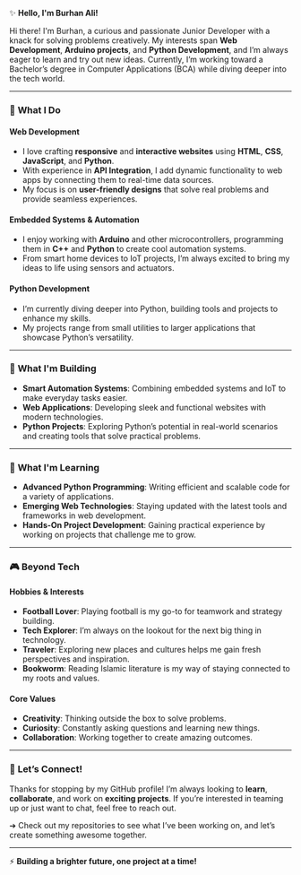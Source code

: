 ✨ **Hello, I'm Burhan Ali!**

Hi there! I'm Burhan, a curious and passionate Junior Developer with a knack for solving problems creatively. My interests span **Web Development**, **Arduino projects**, and **Python Development**, and I’m always eager to learn and try out new ideas. Currently, I’m working toward a Bachelor’s degree in Computer Applications (BCA) while diving deeper into the tech world.

---

### 🔧 **What I Do**

#### **Web Development**
- I love crafting **responsive** and **interactive websites** using **HTML**, **CSS**, **JavaScript**, and **Python**.
- With experience in **API Integration**, I add dynamic functionality to web apps by connecting them to real-time data sources.
- My focus is on **user-friendly designs** that solve real problems and provide seamless experiences.

#### **Embedded Systems & Automation**
- I enjoy working with **Arduino** and other microcontrollers, programming them in **C++** and **Python** to create cool automation systems.
- From smart home devices to IoT projects, I’m always excited to bring my ideas to life using sensors and actuators.

#### **Python Development**
- I’m currently diving deeper into Python, building tools and projects to enhance my skills.
- My projects range from small utilities to larger applications that showcase Python’s versatility.

---

### 🔬 **What I'm Building**
- **Smart Automation Systems**: Combining embedded systems and IoT to make everyday tasks easier.
- **Web Applications**: Developing sleek and functional websites with modern technologies.
- **Python Projects**: Exploring Python’s potential in real-world scenarios and creating tools that solve practical problems.

---

### 📖 **What I'm Learning**
- **Advanced Python Programming**: Writing efficient and scalable code for a variety of applications.
- **Emerging Web Technologies**: Staying updated with the latest tools and frameworks in web development.
- **Hands-On Project Development**: Gaining practical experience by working on projects that challenge me to grow.

---

### 🎮 **Beyond Tech**

#### **Hobbies & Interests**
- **Football Lover**: Playing football is my go-to for teamwork and strategy building.
- **Tech Explorer**: I’m always on the lookout for the next big thing in technology.
- **Traveler**: Exploring new places and cultures helps me gain fresh perspectives and inspiration.
- **Bookworm**: Reading Islamic literature is my way of staying connected to my roots and values.

#### **Core Values**
- **Creativity**: Thinking outside the box to solve problems.
- **Curiosity**: Constantly asking questions and learning new things.
- **Collaboration**: Working together to create amazing outcomes.

---

### 🚀 **Let’s Connect!**
Thanks for stopping by my GitHub profile! I’m always looking to **learn**, **collaborate**, and work on **exciting projects**. If you’re interested in teaming up or just want to chat, feel free to reach out. 

➔ Check out my repositories to see what I’ve been working on, and let’s create something awesome together. 

---

⚡ **Building a brighter future, one project at a time!**
